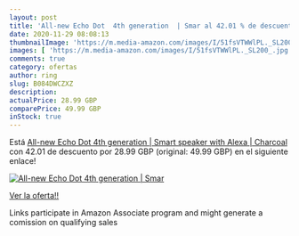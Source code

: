 ```yaml
---
layout: post
title: 'All-new Echo Dot  4th generation  | Smar al 42.01 % de descuento'
date: 2020-11-29 08:08:13
thumbnailImage: 'https://m.media-amazon.com/images/I/51fsVTWWlPL._SL200_.jpg'
images: [ 'https://m.media-amazon.com/images/I/51fsVTWWlPL._SL200_.jpg' ]
comments: true
category: ofertas
author: ring
slug: B084DWCZXZ
description:
actualPrice: 28.99 GBP
comparePrice: 49.99 GBP
inStock: true
---
```


Está [All-new Echo Dot  4th generation  | Smart speaker with Alexa | Charcoal](https://www.amazon.co.uk/dp/B084DWCZXZ/?tag=tolees0a-21) con 42.01 de descuento por 28.99 GBP (original: 49.99 GBP) en el siguiente enlace!

[![All-new Echo Dot  4th generation  | Smar](https://m.media-amazon.com/images/I/51fsVTWWlPL._SL200_.jpg)](https://www.amazon.co.uk/dp/B084DWCZXZ/?tag=tolees0a-21)

[Ver la oferta!!](https://www.amazon.co.uk/dp/B084DWCZXZ/?tag=tolees0a-21)

Links participate in Amazon Associate program and might generate a comission on qualifying sales


